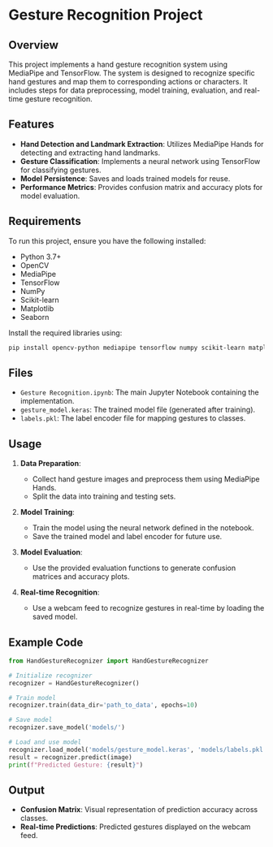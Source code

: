 
# Gesture Recognition Project

## Overview
This project implements a hand gesture recognition system using MediaPipe and TensorFlow. The system is designed to recognize specific hand gestures and map them to corresponding actions or characters. It includes steps for data preprocessing, model training, evaluation, and real-time gesture recognition.

## Features
- **Hand Detection and Landmark Extraction**: Utilizes MediaPipe Hands for detecting and extracting hand landmarks.
- **Gesture Classification**: Implements a neural network using TensorFlow for classifying gestures.
- **Model Persistence**: Saves and loads trained models for reuse.
- **Performance Metrics**: Provides confusion matrix and accuracy plots for model evaluation.

## Requirements
To run this project, ensure you have the following installed:
- Python 3.7+
- OpenCV
- MediaPipe
- TensorFlow
- NumPy
- Scikit-learn
- Matplotlib
- Seaborn

Install the required libraries using:
```bash
pip install opencv-python mediapipe tensorflow numpy scikit-learn matplotlib seaborn tqdm
```

## Files
- `Gesture Recognition.ipynb`: The main Jupyter Notebook containing the implementation.
- `gesture_model.keras`: The trained model file (generated after training).
- `labels.pkl`: The label encoder file for mapping gestures to classes.

## Usage
1. **Data Preparation**:
   - Collect hand gesture images and preprocess them using MediaPipe Hands.
   - Split the data into training and testing sets.

2. **Model Training**:
   - Train the model using the neural network defined in the notebook.
   - Save the trained model and label encoder for future use.

3. **Model Evaluation**:
   - Use the provided evaluation functions to generate confusion matrices and accuracy plots.

4. **Real-time Recognition**:
   - Use a webcam feed to recognize gestures in real-time by loading the saved model.

## Example Code
```python
from HandGestureRecognizer import HandGestureRecognizer

# Initialize recognizer
recognizer = HandGestureRecognizer()

# Train model
recognizer.train(data_dir='path_to_data', epochs=10)

# Save model
recognizer.save_model('models/')

# Load and use model
recognizer.load_model('models/gesture_model.keras', 'models/labels.pkl')
result = recognizer.predict(image)
print(f"Predicted Gesture: {result}")
```

## Output
- **Confusion Matrix**: Visual representation of prediction accuracy across classes.
- **Real-time Predictions**: Predicted gestures displayed on the webcam feed.
